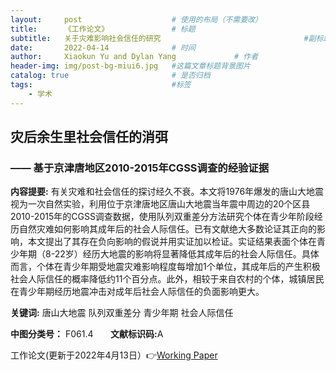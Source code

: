 ```yaml
---
layout:     post   				    # 使用的布局（不需要改）
title:      《工作论文》				# 标题 
subtitle:   关于灾难影响社会信任的研究                                #副标题
date:       2022-04-14				# 时间
author:     Xiaokun Yu and Dylan Yang 	          # 作者
header-img: img/post-bg-miui6.jpg 	#这篇文章标题背景图片
catalog: true 						# 是否归档
tags:								#标签
    - 学术
---
```


## 灾后余生里社会信任的消弭
### —— 基于京津唐地区2010-2015年CGSS调查的经验证据


<strong>内容提要:</strong> 有关灾难和社会信任的探讨经久不衰。本文将1976年爆发的唐山大地震视为一次自然实验，利用位于京津唐地区唐山大地震当年震中周边的20个区县2010-2015年的CGSS调查数据，使用队列双重差分方法研究个体在青少年阶段经历自然灾难如何影响其成年后的社会人际信任。已有文献绝大多数论证其正向的影响，本文提出了其存在负向影响的假说并用实证加以检证。实证结果表面个体在青少年期（8-22岁）经历大地震的影响将显著降低其成年后的社会人际信任。具体而言，个体在青少年期受地震灾难影响程度每增加1个单位，其成年后的产生积极社会人际信任的概率降低约11个百分点。此外，相较于来自农村的个体，城镇居民在青少年期经历地震冲击对成年后社会人际信任的负面影响更大。

<strong>关键词:</strong> 唐山大地震   队列双重差分   青少年期   社会人际信任

<strong>中图分类号：</strong> F061.4  &nbsp;  &nbsp;  &nbsp; <strong>文献标识码:</strong>A

工作论文(更新于2022年4月13日）👉[Working Paper](https://pan.baidu.com/s/1xm7YtQZRDfcYjdwvN_JjXQ?pwd=9edw)
